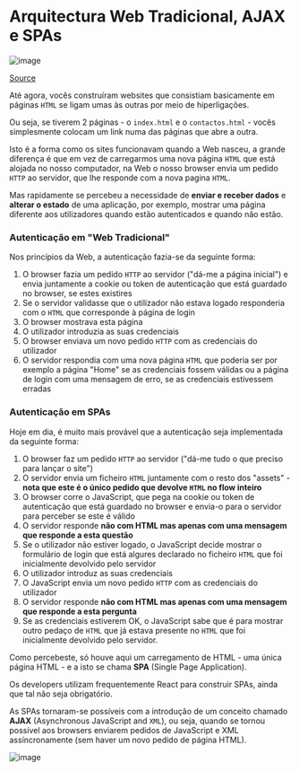 # Arquitectura Web Tradicional, AJAX e SPAs

![image](https://user-images.githubusercontent.com/39055313/150641570-a2bf8095-1f87-43a9-b344-e7be6429e23b.png)

[Source](https://www.google.com/url?sa=i&url=https%3A%2F%2Finnovationm.co%2Fhttp-protocol%2F&psig=AOvVaw0LR2w7ZDd20N2xvERBePqT&ust=1642946636973000&source=images&cd=vfe&ved=0CAsQjRxqFwoTCJDYn6jDxfUCFQAAAAAdAAAAABA1)

Até agora, vocês construíram websites que consistiam basicamente em páginas `HTML` se ligam umas às outras por meio de hiperligações.

Ou seja, se tiverem 2 páginas - o `index.html` e o `contactos.html` - vocês simplesmente colocam um link numa das páginas que abre a outra.

Isto é a forma como os sites funcionavam quando a Web nasceu, a grande diferença é que em vez de carregarmos uma nova página `HTML` que está alojada no nosso computador, na Web o nosso browser envia um pedido `HTTP` ao servidor, que lhe responde com a nova pagina `HTML`.

Mas rapidamente se percebeu a necessidade de **enviar e receber dados** e **alterar o estado** de uma aplicação, por exemplo, mostrar uma página diferente aos utilizadores quando estão autenticados e quando não estão.

### Autenticação em "Web Tradicional"

Nos princípios da Web, a autenticação fazia-se da seguinte forma:
1. O browser fazia um pedido `HTTP` ao servidor ("dá-me a página inicial") e envia juntamente a cookie ou token de autenticação que está guardado no browser, se estes existires
2. Se o servidor validasse que o utilizador não estava logado responderia com o `HTML` que corresponde à página de login
3. O browser mostrava esta página
4. O utilizador introduzia as suas credenciais
5. O browser enviava um novo pedido `HTTP` com as credenciais do utilizador
6. O servidor respondia com uma nova página `HTML` que poderia ser por exemplo a página "Home" se as credenciais fossem válidas ou a página de login com uma mensagem de erro, se as credenciais estivessem erradas

### Autenticação em SPAs

Hoje em dia, é muito mais provável que a autenticação seja implementada da seguinte forma:
1. O browser faz um pedido `HTTP` ao servidor ("dá-me tudo o que preciso para lançar o site")
2. O servidor envia um ficheiro `HTML` juntamente com o resto dos "assets" - **nota que este é o único pedido que devolve `HTML` no flow inteiro**
3. O browser corre o JavaScript, que pega na cookie ou token de autenticação que está guardado no browser e envia-o para o servidor para perceber se este é válido
4. O servidor responde **não com HTML mas apenas com uma mensagem que responde a esta questão**
5. Se o utilizador não estiver logado, o JavaScript decide mostrar o formulário de login que está algures declarado no ficheiro `HTML` que foi inicialmente devolvido pelo servidor
6. O utilizador introduz as suas credenciais
7. O JavaScript envia um novo pedido `HTTP` com as credenciais do utilizador
8. O servidor responde **não com HTML mas apenas com uma mensagem que responde a esta pergunta**
9. Se as credenciais estiverem OK, o JavaScript sabe que é para mostrar outro pedaço de `HTML` que já estava presente no `HTML` que foi inicialmente devolvido pelo servidor.

Como percebeste, só houve aqui um carregamento de HTML - uma única página HTML - e a isto se chama **SPA** (Single Page Application).

Os developers utilizam frequentemente React para construir SPAs, ainda que tal não seja obrigatório.

As SPAs tornaram-se possíveis com a introdução de um conceito chamado **AJAX** (Asynchronous JavaScript and `XML`), ou seja, quando se tornou possível aos browsers enviarem pedidos de JavaScript e XML assíncronamente (sem haver um novo pedido de página HTML).

![image](https://user-images.githubusercontent.com/39055313/150569545-080a9ab4-1f7c-4fb2-b89a-8c5f78fc2ef5.png)

